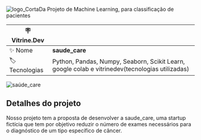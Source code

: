 ![logo_CortaDa](https://user-images.githubusercontent.com/104234513/200856019-f6f4cc94-cee7-4c18-bbce-e9cdf07e602d.png)
Projeto de Machine Learning, para classificação de pacientes

| :placard: Vitrine.Dev |     |
| -------------  | --- |
| :sparkles: Nome        | **saude_care**
| :label: Tecnologias | Python, Pandas, Numpy, Seaborn, Scikit Learn, google colab e vitrinedev(tecnologias utilizadas)

<!-- Inserir imagem com a #vitrinedev ao final do link -->
![saúde_care](https://user-images.githubusercontent.com/104234513/200601735-3a2bd3b8-ac8c-49bd-a240-55c526e44469.png#vitrinedev)

## Detalhes do projeto

Nosso projeto tem a proposta de desenvolver a saude_care, uma startup fictícia que tem por objetivo reduzir o número de exames necessários para o diagnóstico de um tipo específico de câncer. 
